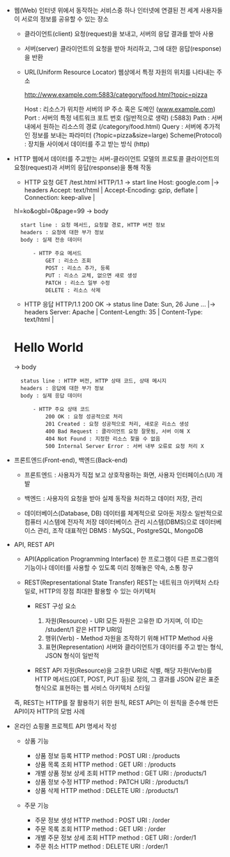 - 웹(Web)
    인터넷 위에서 동작하는 서비스중 하나
    인터넷에 연결된 전 세계 사용자들이 서로의 정보를 공유할 수 있는 장소

    - 클라이언트(client)
        요청(request)을 보내고, 서버의 응답 결과를 받아 사용
    - 서버(server)
        클라이언트의 요청을 받아 처리하고, 그에 대한 응답(response)을 반환

    - URL(Uniform Resource Locator)
        웹상에서 특정 자원의 위치를 나타내는 주소

        http://www.example.com:5883/category/food.html?topic=pizza

        Host : 리소스가 위치한 서버의 IP 주소 혹은 도메인
                (www.example.com)
        Port : 서버의 특정 네트워크 포트 번호 (일반적으로 생략)
                (:5883)
        Path : 서버 내에서 원하는 리소스의 경로
                (/category/food.html)
        Query : 서버에 추가적인 정보를 보내는 파라미터
                (?topic=pizza&size=large)
        Scheme(Protocol) : 장치들 사이에서 데이터를 주고 받는 방식
                            (http)


- HTTP
    웹에서 데이터를 주고받는 서버-클라이언트 모델의 프로토콜
    클라이언트의 요청(request)과 서버의 응답(response)을 통해 작동

    - HTTP 요청
    GET /test.html HTTP/1.1                 -> start line
    Host: google.com                        |-> headers
    Accept: text/html                       |
    Accept-Encoding: gzip, deflate          |
    Connection: keep-alive                  |

    hl=ko&ogbl=0&page=99                    -> body

        start line : 요청 메서드, 요청할 경로, HTTP 버전 정보
        headers : 요청에 대한 부가 정보
        body : 실제 전송 데이터

            - HTTP 주요 메서드
                GET : 리소스 조회
                POST : 리소스 추가, 등록
                PUT : 리소스 교체, 없으면 새로 생성
                PATCH : 리소스 일부 수정
                DELETE : 리소스 삭제

    - HTTP 응답
    HTTP/1.1 200 OK                         -> status line
    Date: Sun, 26 June ...                  |-> headers
    Server: Apache                          |
    Content-Length: 35                      |
    Content-Type: text/html                 |

    <h1>Hello World</h1>                    -> body

        status line : HTTP 버전, HTTP 상태 코드, 상태 메시지
        headers : 응답에 대한 부가 정보
        body : 실제 응답 데이터

            - HTTP 주요 상태 코드
                200 OK : 요청 성공적으로 처리
                201 Created : 요청 성공적으로 처리, 새로운 리소스 생성
                400 Bad Request : 클라이언트 요청 잘못됨, 서버 이해 X
                404 Not Found : 지정한 리소스 찾을 수 없음
                500 Internal Server Error : 서버 내부 오류로 요청 처리 X


- 프론트엔드(Front-end), 백엔드(Back-end)
    - 프론트엔드
    : 사용자가 직접 보고 상호작용하는 화면, 사용자 인터페이스(UI) 개발
    - 백엔드
    : 사용자의 요청을 받아 실제 동작을 처리하고 데이터 저장, 관리

    - 데이터베이스(Database, DB)
        데이터를 체계적으로 모아둔 저장소
        일반적으로 컴퓨터 시스템에 전자적 저장
        데이터베이스 관리 시스템(DBMS)으로 데이터베이스 관리, 조작
        대표적인 DBMS : MySQL, PostgreSQL, MongoDB


- API, REST API
    - API(Application Programming Interface)
        한 프로그램이 다른 프로그램의 기능이나 데이터를 사용할 수 있도록 미리 정해놓은 약속, 소통 창구

    - REST(Representational State Transfer)
        REST는 네트워크 아키텍처 스타일로, HTTP의 장점 최대한 활용할 수 있는 아키텍처

        - REST 구성 요소
            1. 자원(Resource) - URI
                모든 자원은 고유한 ID 가지며, 이 ID는 /student/1 같은 HTTP URI임
            2. 행위(Verb) - Method
                자원을 조작하기 위해 HTTP Method 사용
            3. 표현(Representation)
                서버와 클라이언트가 데이터를 주고 받는 형식, JSON 형식이 일반적

        - REST API
            자원(Resource)을 고유한 URI로 식별, 해당 자원(Verb)를 HTTP 메서드(GET, POST, PUT 등)로 정의, 그 결과를 JSON 같은 표준 형식으로 표현하는 웹 서비스 아키텍처 스타일

    즉, REST는 HTTP를 잘 활용하기 위한 원칙,
    REST API는 이 원칙을 준수해 만든 API이자 HTTP의 모범 사례


- 온라인 쇼핑몰 프로젝트 API 명세서 작성
    - 상품 기능
        - 상품 정보 등록
                HTTP method : POST
                URI : /products
        - 상품 목록 조회
                HTTP method : GET
                URI : /products
        - 개별 상품 정보 상세 조회
                HTTP method : GET
                URI : /products/1
        - 상품 정보 수정
                HTTP method : PATCH
                URI : /products/1
        - 상품 삭제
            HTTP method : DELETE
            URI : /products/1

    - 주문 기능
        - 주문 정보 생성
                HTTP method : POST
                URI : /order
        - 주문 목록 조회
                HTTP method : GET
                URI : /order
        - 개별 주문 정보 상세 조회
                HTTP method : GET
                URI : /order/1
        - 주문 취소
                HTTP method : DELETE
                URI : /order/1

